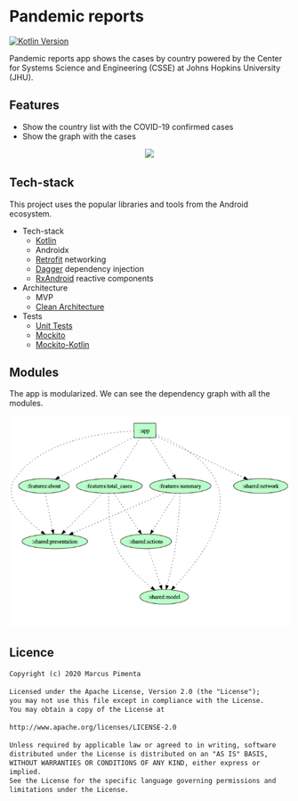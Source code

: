 # Pandemic reports
[![Kotlin Version](https://img.shields.io/badge/Kotlin-1.3.72-blue.svg)](https://kotlinlang.org)

Pandemic reports app shows the cases by country powered by the Center for Systems Science and Engineering (CSSE) at Johns Hopkins University (JHU).

## Features
<ul>
<li>Show the country list with the COVID-19 confirmed cases</li>
<li>Show the graph with the cases</li>
</ul>

<p align="center">
  <img src="gif/pandemic_reports.gif">
</p>

## Tech-stack
This project uses the popular libraries and tools from the Android ecosystem.
- Tech-stack
    - [Kotlin](https://kotlinlang.org/)
    - Androidx
    - [Retrofit](https://square.github.io/retrofit/) networking 
    - [Dagger](https://dagger.dev/android.html) dependency injection
    - [RxAndroid](https://github.com/ReactiveX/RxAndroid) reactive components
- Architecture
    - MVP
    - [Clean Architecture](https://proandroiddev.com/kotlin-clean-architecture-1ad42fcd97fa)
- Tests
    - [Unit Tests](https://en.wikipedia.org/wiki/Unit_testing)
    - [Mockito](https://github.com/mockito/mockito) 
    - [Mockito-Kotlin](https://github.com/nhaarman/mockito-kotlin)
    
## Modules
The app is modularized. We can see the dependency graph with all the modules.
<p align="center">
  <img src="dependency_graph/dependency-graph-v2.png">
</p>

## Licence
```
Copyright (c) 2020 Marcus Pimenta

Licensed under the Apache License, Version 2.0 (the "License");
you may not use this file except in compliance with the License.
You may obtain a copy of the License at

http://www.apache.org/licenses/LICENSE-2.0

Unless required by applicable law or agreed to in writing, software
distributed under the License is distributed on an "AS IS" BASIS,
WITHOUT WARRANTIES OR CONDITIONS OF ANY KIND, either express or implied.
See the License for the specific language governing permissions and
limitations under the License.
```